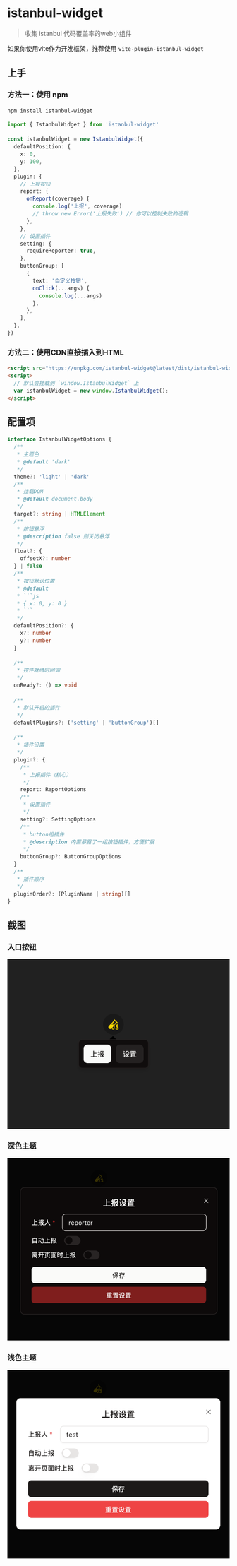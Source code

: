 # istanbul-widget

> 收集 istanbul 代码覆盖率的web小组件

如果你使用vite作为开发框架，推荐使用 `vite-plugin-istanbul-widget`

## 上手

### 方法一：使用 npm

```bash
npm install istanbul-widget
```

```ts
import { IstanbulWidget } from 'istanbul-widget'

const istanbulWidget = new IstanbulWidget({
  defaultPosition: {
    x: 0,
    y: 100,
  },
  plugin: {
    // 上报按钮
    report: {
      onReport(coverage) {
        console.log('上报', coverage)
        // throw new Error('上报失败') // 你可以控制失败的逻辑
      },
    },
    // 设置插件
    setting: {
      requireReporter: true,
    },
    buttonGroup: [
      {
        text: '自定义按钮',
        onClick(...args) {
          console.log(...args)
        },
      },
    ],
  },
})
```

### 方法二：使用CDN直接插入到HTML

```html
<script src="https://unpkg.com/istanbul-widget@latest/dist/istanbul-widget.min.js"></script>
<script>
  // 默认会挂载到 `window.IstanbulWidget` 上
  var istanbulWidget = new window.IstanbulWidget();
</script>
```

## 配置项

```ts
interface IstanbulWidgetOptions {
  /**
   * 主题色
   * @default 'dark'
   */
  theme?: 'light' | 'dark'
  /**
   * 挂载DOM
   * @default document.body
   */
  target?: string | HTMLElement
  /**
   * 按钮悬浮
   * @description false 则关闭悬浮
   */
  float?: {
    offsetX?: number
  } | false
  /**
   * 按钮默认位置
   * @default
   * ```js
   * { x: 0, y: 0 }
   * ```
   */
  defaultPosition?: {
    x?: number
    y?: number
  }

  /**
   * 控件就绪时回调
   */
  onReady?: () => void

  /**
   * 默认开启的插件
   */
  defaultPlugins?: ('setting' | 'buttonGroup')[]

  /**
   * 插件设置
   */
  plugin?: {
    /**
     * 上报插件（核心）
     */
    report: ReportOptions
    /**
     * 设置插件
     */
    setting?: SettingOptions
    /**
     * button组插件
     * @description 内置暴露了一组按钮插件，方便扩展
     */
    buttonGroup?: ButtonGroupOptions
  }
  /**
   * 插件顺序
   */
  pluginOrder?: (PluginName | string)[]
}
```


## 截图

### 入口按钮
![入口](./screenshots/entry.png)

### 深色主题
![深色主题](./screenshots/dark.png)

### 浅色主题
![浅色主题](./screenshots/light.png)
